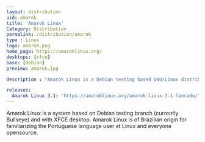 ```yaml
---
layout: distribution
uid: amarok
title: 'Amarok Linux'
Category: Distribution
permalink: /distribution/amarok
type : Linux
logo: amarok.png
home_page: https://amaroklinux.org/
desktops: [xfce]
base: [debian]
preview: amarok.jpg

description : "Amarok Linux is a Debian testing based GNU/Linux distribution featuring Xfce Desktop Environment"

releases:
  Amarok Linux 3.1: "https://amaroklinux.org/amarok-linux-3-1-lancado/"
---
```


Amarok Linux is a system based on Debian testing branch (currently Bullseye) and with XFCE desktop. Amarok Linux is of Brazilian origin for familiarizing the Portuguese language user at Linux and everyone opensource.